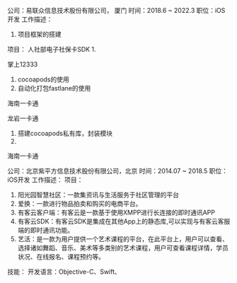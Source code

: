 公司：易联众信息技术股份有限公司， 厦门
时间：2018.6 ~ 2022.3
职位：iOS开发
工作描述：
1. 项目框架的搭建


项目：
人社部电子社保卡SDK
1. 

掌上12333
1. cocoapods的使用
2. 自动化打包fastlane的使用

海南一卡通 

龙岩一卡通
1. 搭建cocoapods私有库，封装模块
2. 

海南一卡通


公司：北京紫平方信息技术股份有限公司，北京
时间：2014.07 ~ 2018.5
职位：iOS开发
工作描述：
项目：
1. 阳光园智慧社区：一款集资讯与生活服务于社区管理的平台
2. 爱换：一款进行物品拍卖和购买的电商平台。
3. 有客云客户端：有客云是一款基于使用XMPP进行长连接的即时通讯APP
4. 有客云SDK：有客云SDK是集成在其他App上的静态库,可以实现与有客云客服端的即时通讯功能。
5. 艺活：是一款为用户提供一个艺术课程的平台，在此平台上，用户可以查看、选择诸如舞蹈、音乐、美术等多类别的艺术课程，用户可查看课程详情，学员状况、在线报名、课程预约等。

技能：
开发语言：Objective-C、Swift、